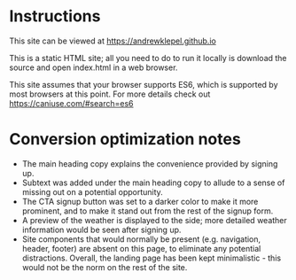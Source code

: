 # Instructions
This site can be viewed at https://andrewklepel.github.io

This is a static HTML site; all you need to do to run it locally is download the source and open index.html in a web browser.

This site assumes that your browser supports ES6, which is supported by most browsers at this point. For more details check out https://caniuse.com/#search=es6

# Conversion optimization notes
* The main heading copy explains the convenience provided by signing up.
* Subtext was added under the main heading copy to allude to a sense of missing out on a potential opportunity.
* The CTA signup button was set to a darker color to make it more prominent, and to make it stand out from the rest of the signup form.
* A preview of the weather is displayed to the side; more detailed weather information would be seen after signing up.
* Site components that would normally be present (e.g. navigation, header, footer) are absent on this page, to eliminate any potential distractions. Overall, the landing page has been kept minimalistic - this would not be the norm on the rest of the site.